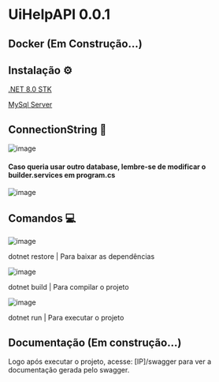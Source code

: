 # UiHelpAPI 0.0.1

## Docker (Em Construção...)


##  Instalação ⚙

[.NET 8.0 STK](https://dotnet.microsoft.com/en-us/download)

[MySql Server](https://dev.mysql.com/downloads/installer/)

## ConnectionString 🔌

![image](https://github.com/user-attachments/assets/39540072-92a8-4789-8d1d-a8ea34fada12)

#### Caso queria usar outro database, lembre-se de modificar o builder.services em program.cs

![image](https://github.com/user-attachments/assets/cc9b97c9-4b50-4015-95f6-b96494f139bd)

## Comandos 💻

![image](https://github.com/user-attachments/assets/c48c3528-7ea7-4933-930d-480f873282ef) 

dotnet restore |  Para baixar as dependências 

![image](https://github.com/user-attachments/assets/c41e821d-d8a5-4aea-9ff1-6f4248e1e9ab)

dotnet build | Para compilar o projeto

![image](https://github.com/user-attachments/assets/fcf152de-6d15-4093-8ffa-6afbc38bc58a)

dotnet run | Para executar o projeto

## Documentação (Em construção...)

Logo após executar o projeto, acesse: [IP]/swagger para ver a documentação gerada pelo swagger.
